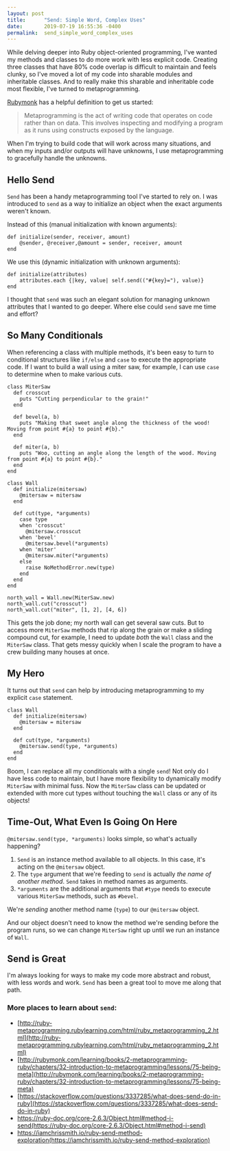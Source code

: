 ```yaml
---
layout: post
title:      "Send: Simple Word, Complex Uses"
date:       2019-07-19 16:55:36 -0400
permalink:  send_simple_word_complex_uses
---
```



While delving deeper into Ruby object-oriented programming, I've wanted my methods and classes to do more work with less explicit code. Creating three classes that have 80% code overlap is difficult to maintain and feels clunky, so I've moved a lot of my code into sharable modules and inheritable classes. And to really make this sharable and inheritable code most flexible, I've turned to metaprogramming. 

[Rubymonk](http://rubymonk.com/learning/books/2-metaprogramming-ruby/chapters/32-introduction-to-metaprogramming/lessons/75-being-meta) has a helpful definition to get us started:
> Metaprogramming is the act of writing code that operates on code rather than on data. This involves inspecting and modifying a program as it runs using constructs exposed by the language.

When I'm trying to build code that will work across many situations, and when my inputs and/or outputs will have unknowns, I use metaprogramming to gracefully handle the unknowns.

## Hello Send
`Send` has been a handy metaprogramming tool I've started to rely on. I was introduced to `send` as a way to initialize an object when the exact arguments weren't known. 

Instead of this (manual initialization with known arguments):
```
def initialize(sender, receiver, amount)
	@sender, @receiver,@amount = sender, receiver, amount
end
```

We use this (dynamic initialization with unknown arguments):
```
def initialize(attributes)
	attributes.each {|key, value| self.send(("#{key}="), value)}
end
```

I thought that `send` was such an elegant solution for managing unknown attributes that I wanted to go deeper. Where else could `send` save me time and effort?

## So Many Conditionals
When referencing a class with multiple methods, it's been easy to turn to conditional structures like `if/else` and `case` to execute the appropriate code. If I want to build a wall using a miter saw, for example, I can use `case` to determine when to make various cuts.

```
class MiterSaw
  def crosscut
    puts "Cutting perpendicular to the grain!"
  end
  
  def bevel(a, b)
    puts "Making that sweet angle along the thickness of the wood! Moving from point #{a} to point #{b}."
  end
  
  def miter(a, b)
    puts "Woo, cutting an angle along the length of the wood. Moving from point #{a} to point #{b}."
  end
end

class Wall
  def initialize(mitersaw)
    @mitersaw = mitersaw
  end
  
  def cut(type, *arguments)
    case type
    when 'crosscut'
      @mitersaw.crosscut
    when 'bevel'
      @mitersaw.bevel(*arguments)
    when 'miter'
      @mitersaw.miter(*arguments)
    else
      raise NoMethodError.new(type)
    end
  end
end

north_wall = Wall.new(MiterSaw.new)
north_wall.cut("crosscut")
north_wall.cut("miter", [1, 2], [4, 6])
```

This gets the job done; my north wall can get several saw cuts. But to access more `MiterSaw` methods that rip along the grain or make a sliding compound cut, for example, I need to update _both_ the `Wall` class and the `MiterSaw` class. That gets messy quickly when I scale the program to have a crew building many houses at once. 

## My Hero
It turns out that `send` can help by introducing metaprogramming to my explicit `case` statement.

```
class Wall
  def initialize(mitersaw)
    @mitersaw = mitersaw
  end
  
  def cut(type, *arguments)
    @mitersaw.send(type, *arguments)
  end
end
```

Boom, I can replace all my conditionals with a single `send`! Not only do I have less code to maintain, but I have more flexibility to dynamically modify `MiterSaw` with minimal fuss. Now the `MiterSaw` class can be updated or extended with more cut types without touching the `Wall` class or any of its objects!

## Time-Out, What Even Is Going On Here
`@mitersaw.send(type, *arguments)` looks simple, so what's actually happening?

1. `Send` is an instance method available to all objects. In this case, it's acting on the `@mitersaw` object. 
2. The `type` argument that we're feeding to `send` is actually _the name of another method_. `Send` takes in method names as arguments. 
3. `*arguments` are the additional arguments that `#type` needs to execute various `MiterSaw` methods, such as `#bevel`.

We're _sending_ another method name (`type`) to our `@mitersaw` object. 

And our object doesn't need to know the method we're sending before the program runs, so we can change `MiterSaw` right up until we run an instance of `Wall`.

## Send is Great
I'm always looking for ways to make my code more abstract and robust, with less words and work. `Send` has been a great tool to move me along that path.


### More places to learn about `send`:
- [http://ruby-metaprogramming.rubylearning.com/html/ruby_metaprogramming_2.html](http://ruby-metaprogramming.rubylearning.com/html/ruby_metaprogramming_2.html)
- [http://rubymonk.com/learning/books/2-metaprogramming-ruby/chapters/32-introduction-to-metaprogramming/lessons/75-being-meta](http://rubymonk.com/learning/books/2-metaprogramming-ruby/chapters/32-introduction-to-metaprogramming/lessons/75-being-meta)
- [https://stackoverflow.com/questions/3337285/what-does-send-do-in-ruby](https://stackoverflow.com/questions/3337285/what-does-send-do-in-ruby)
- https://ruby-doc.org/core-2.6.3/Object.html#method-i-send(https://ruby-doc.org/core-2.6.3/Object.html#method-i-send)
- https://iamchrissmith.io/ruby-send-method-exploration(https://iamchrissmith.io/ruby-send-method-exploration)
